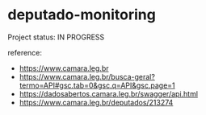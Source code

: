 # deputado-monitoring
Project status: IN PROGRESS

reference:
 - https://www.camara.leg.br
 - https://www.camara.leg.br/busca-geral?termo=API#gsc.tab=0&gsc.q=API&gsc.page=1
 - https://dadosabertos.camara.leg.br/swagger/api.html
 - https://www.camara.leg.br/deputados/213274

